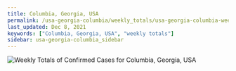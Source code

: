 ```yaml
---
title: Columbia, Georgia, USA
permalink: /usa-georgia-columbia/weekly_totals/usa-georgia-columbia-weekly_totals.html
last_updated: Dec 8, 2021
keywords: ["Columbia, Georgia, USA", "weekly totals"]
sidebar: usa-georgia-columbia_sidebar
---
```


![Weekly Totals of Confirmed Cases for Columbia, Georgia, USA](/covid_tracker/images/graphs/usa-georgia-columbia-weekly_totals_graph.png)
